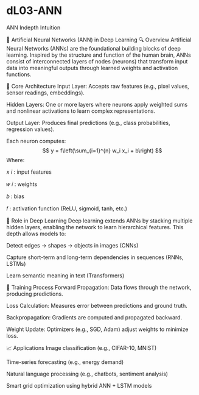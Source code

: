 # dL03-ANN
ANN Indepth Intuition


🧠 Artificial Neural Networks (ANN) in Deep Learning
🔍 Overview
Artificial Neural Networks (ANNs) are the foundational building blocks of deep learning. Inspired by the structure and function of the human brain, ANNs consist of interconnected layers of nodes (neurons) that transform input data into meaningful outputs through learned weights and activation functions.

🧩 Core Architecture
Input Layer: Accepts raw features (e.g., pixel values, sensor readings, embeddings).

Hidden Layers: One or more layers where neurons apply weighted sums and nonlinear activations to learn complex representations.

Output Layer: Produces final predictions (e.g., class probabilities, regression values).

Each neuron computes: $$ y = f\left(\sum_{i=1}^{n} w_i x_i + b\right) $$ Where:

𝑥
𝑖
: input features

𝑤
𝑖
: weights

𝑏
: bias

𝑓
: activation function (ReLU, sigmoid, tanh, etc.)

🚀 Role in Deep Learning
Deep learning extends ANNs by stacking multiple hidden layers, enabling the network to learn hierarchical features. This depth allows models to:

Detect edges → shapes → objects in images (CNNs)

Capture short-term and long-term dependencies in sequences (RNNs, LSTMs)

Learn semantic meaning in text (Transformers)

🧪 Training Process
Forward Propagation: Data flows through the network, producing predictions.

Loss Calculation: Measures error between predictions and ground truth.

Backpropagation: Gradients are computed and propagated backward.

Weight Update: Optimizers (e.g., SGD, Adam) adjust weights to minimize loss.

📈 Applications
Image classification (e.g., CIFAR-10, MNIST)

Time-series forecasting (e.g., energy demand)

Natural language processing (e.g., chatbots, sentiment analysis)

Smart grid optimization using hybrid ANN + LSTM models

